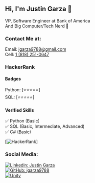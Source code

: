 ## Hi, I'm Justin Garza 🍌  
VP, Software Engineer at Bank of America  
And Big Computer/Tech Nerd 🧠

### Contact Me at:  
Email: jgarza9788@gmail.com  
Cell: [1 (818) 251-0647](tel:18182510647)


### HackerRank
#### Badges 
Python: [⭐⭐⭐⭐⭐]   
SQL: [⭐⭐⭐⭐⭐]
#### Verified Skills
✅ Python (Basic)  
✅ SQL (Basic, Intermediate, Advanced)  
✅ C# (Basic)  


[![HackerRank](https://img.shields.io/badge/--brightgreen?style=flat-square&logo=HackerRank&logoColor=black&link=https://www.hackerrank.com/jgarza9788)]


### Social Media:

[![Linkedin: Justin Garza](https://img.shields.io/badge/-Justin_Garza-blue?style=flat-square&logo=Linkedin&logoColor=white&link=https://www.linkedin.com/in/justin-garza-9a684a44/)](https://www.linkedin.com/in/justin-garza-9a684a44/)  
[![GitHub: jgarza9788](https://img.shields.io/badge/jgarza9788-161b22?&style=flat-square&logo=github)](https://github.com/jgarza9788)  
[![Unity](https://img.shields.io/badge/Justin_Garza-000000.svg?style=flat-square&logo=unity)](https://assetstore.unity.com/publishers/7928)



<!--
[![Linkedin: Justin Garza](https://img.shields.io/badge/JGarza9788-E4405F?style=flat-square&logo=instagram&logoColor=white)](https://www.instagram.com/jgarza9788/)  
[![Linkedin: Justin Garza](https://img.shields.io/badge/Justin_Garza-1877F2?style=flat-square&logo=facebook&logoColor=white)](https://www.facebook.com/jgarza9788)  
-->

<!--
### Technologies & Tools

![](https://img.shields.io/badge/OS-Windows_10-informational?style=flat-square&logo=Windows&logoColor=white&color=0078d2)  
![](https://img.shields.io/badge/Editor-VS_Code-informational?style=flat-square&logo=visual-studio-code&logoColor=white&color=0078d2)  
![](https://img.shields.io/badge/Python-informational?style=flat-square&logo=python&logoColor=white&color=555555)  
![](https://img.shields.io/badge/JavaScript-informational?style=flat-square&logo=javascript&logoColor=white&color=555555)  
![](https://img.shields.io/badge/C++-informational?style=flat-square&logo=cplusplus&logoColor=white&color=555555)  
![](https://img.shields.io/badge/C%23-informational?style=flat-square&logo=csharp&logoColor=white&color=555555)  
![](https://img.shields.io/badge/Flutter-informational?style=flat-square&logo=flutter&logoColor=white&color=555555)  
![](https://img.shields.io/badge/Terminal-informational?style=flat-square&logo=windowsterminal&logoColor=white&color=555555)  
![](https://img.shields.io/badge/T_SQL-informational?style=flat-square&logo=microsoftsqlserver&logoColor=white&color=555555)  
![](https://img.shields.io/badge/Teradata-informational?style=flat-square&logo=teradata&logoColor=white&color=555555)  
![](https://img.shields.io/badge/PostgreSQL-informational?style=flat-square&logo=postgresql&logoColor=white&color=555555)
-->

<!--
**jgarza9788/jgarza9788** is a ✨ _special_ ✨ repository because its `README.md` (this file) appears on your GitHub profile.

Here are some ideas to get you started:

- 🔭 I’m currently working on ...
- 🌱 I’m currently learning ...
- 👯 I’m looking to collaborate on ...
- 🤔 I’m looking for help with ...
- 💬 Ask me about ...
- 📫 How to reach me: ...
- ⚡ Fun fact: ...
-->


<!--
AWS certificate
Azure certificate
Google Cloud certificate

data analytics
project management
block chain (multi-course)
-->

<!--
https://grow.google/certificates/data-analytics/
https://grow.google/certificates/project-management/
https://www.coursera.org/specializations/blockchain#courses

https://digitalskills.cpie.csulb.edu/software-development-bootcamp/ - 15k
-->
